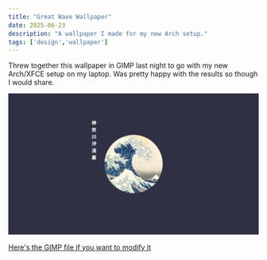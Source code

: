 ```yaml
---
title: "Great Wave Wallpaper"
date: 2025-06-23
description: "A wallpaper I made for my new Arch setup."
tags: ['design','wallpaper']
---
```


Threw together this wallpaper in GIMP last night to go with my new Arch/XFCE setup on my laptop. Was pretty happy with the results so though I would share.

![Great wave wallpaper](./simple_great_wave.png)

[Here's the GIMP file if you want to modify it](./simple_great_wave.xcf)
